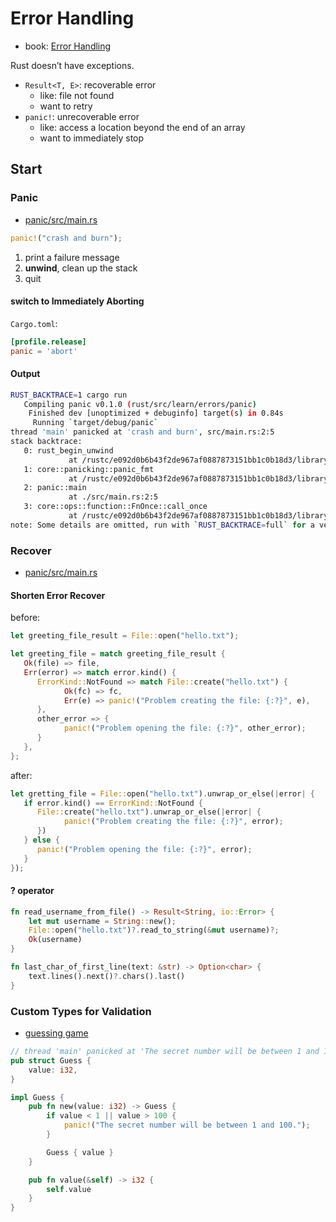# Error Handling

- book: [Error Handling](https://doc.rust-lang.org/book/ch09-00-error-handling.html)

Rust doesn’t have exceptions.

- `Result<T, E>`: recoverable error
   - like: file not found
   - want to retry
- `panic!`: unrecoverable error
   - like: access a location beyond the end of an array
   - want to immediately stop

## Start

### Panic

- [panic/src/main.rs](panic/src/main.rs)

```rs
panic!("crash and burn");
```

1. print a failure message
2. **unwind**, clean up the stack
3. quit

#### switch to Immediately Aborting

`Cargo.toml`:

```toml
[profile.release]
panic = 'abort'
```

#### Output

```bash
RUST_BACKTRACE=1 cargo run
   Compiling panic v0.1.0 (rust/src/learn/errors/panic)
    Finished dev [unoptimized + debuginfo] target(s) in 0.84s
     Running `target/debug/panic`
thread 'main' panicked at 'crash and burn', src/main.rs:2:5
stack backtrace:
   0: rust_begin_unwind
             at /rustc/e092d0b6b43f2de967af0887873151bb1c0b18d3/library/std/src/panicking.rs:584:5
   1: core::panicking::panic_fmt
             at /rustc/e092d0b6b43f2de967af0887873151bb1c0b18d3/library/core/src/panicking.rs:142:14
   2: panic::main
             at ./src/main.rs:2:5
   3: core::ops::function::FnOnce::call_once
             at /rustc/e092d0b6b43f2de967af0887873151bb1c0b18d3/library/core/src/ops/function.rs:248:5
note: Some details are omitted, run with `RUST_BACKTRACE=full` for a verbose backtrace.
```

### Recover

- [panic/src/main.rs](panic/src/main.rs)

#### Shorten Error Recover

before:

```rs
let greeting_file_result = File::open("hello.txt");

let greeting_file = match greeting_file_result {
   Ok(file) => file,
   Err(error) => match error.kind() {
      ErrorKind::NotFound => match File::create("hello.txt") {
            Ok(fc) => fc,
            Err(e) => panic!("Problem creating the file: {:?}", e),
      },
      other_error => {
            panic!("Problem opening the file: {:?}", other_error);
      }
   },
};
```

after:

```rs
let gretting_file = File::open("hello.txt").unwrap_or_else(|error| {
   if error.kind() == ErrorKind::NotFound {
      File::create("hello.txt").unwrap_or_else(|error| {
            panic!("Problem creating the file: {:?}", error);
      })
   } else {
      panic!("Problem opening the file: {:?}", error);
   }
});
```

#### ? operator

```rs
fn read_username_from_file() -> Result<String, io::Error> {
    let mut username = String::new();
    File::open("hello.txt")?.read_to_string(&mut username)?;
    Ok(username)
}
```

```rs
fn last_char_of_first_line(text: &str) -> Option<char> {
    text.lines().next()?.chars().last()
}
```

### Custom Types for Validation

- [guessing game](/src/learn/guessing_game/src/main.rs)

```rs
// thread 'main' panicked at 'The secret number will be between 1 and 100.'
pub struct Guess {
    value: i32,
}

impl Guess {
    pub fn new(value: i32) -> Guess {
        if value < 1 || value > 100 {
            panic!("The secret number will be between 1 and 100.");
        }

        Guess { value }
    }

    pub fn value(&self) -> i32 {
        self.value
    }
}
```

